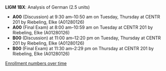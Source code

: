 **LIGM 1BX**: Analysis of German (2.5 units)

- **A00** (Discussion) at 9:30 am–10:50 am on Tuesday, Thursday at CENTR 201 by Riebeling, Elke (A01280126)
- **A00** (Final Exam) at 8:00 am–10:59 am on Tuesday at CENTR 201 by Riebeling, Elke (A01280126)
- **B00** (Discussion) at 11:00 am–12:20 pm on Tuesday, Thursday at CENTR 201 by Riebeling, Elke (A01280126)
- **B00** (Final Exam) at 11:30 am–2:29 pm on Thursday at CENTR 201 by Riebeling, Elke (A01280126)

[Enrollment numbers over time](./LIGM1BX.tsv)
